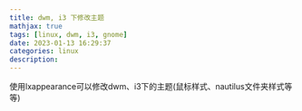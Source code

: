 ```yaml
---
title: dwm, i3 下修改主题
mathjax: true
tags: [linux, dwm, i3, gnome]
date: 2023-01-13 16:29:37
categories: linux
description: 
---
```


使用lxappearance可以修改dwm、i3下的主题(鼠标样式、nautilus文件夹样式等等)
